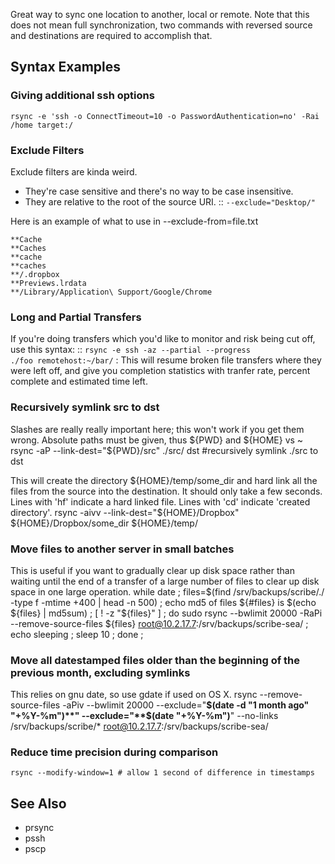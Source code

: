 Great way to sync one location to another, local or remote.  Note that this does not mean full synchronization, two commands with reversed source and destinations are required to accomplish that.

## Syntax Examples

### Giving additional ssh options
    rsync -e 'ssh -o ConnectTimeout=10 -o PasswordAuthentication=no' -Rai /home target:/

### Exclude Filters

Exclude filters are kinda weird.
- They're case sensitive and there's no way to be case insensitive.
- They are relative to the root of the source URI.
:: <code>--exclude="Desktop/"</code>

Here is an example of what to use in --exclude-from=file.txt

    **Cache
    **Caches
    **cache
    **caches
    **/.dropbox
    **Previews.lrdata
    **/Library/Application\ Support/Google/Chrome


### Long and Partial Transfers

If you're doing transfers which you'd like to monitor and risk being cut off, use this syntax:
:: <code>rsync -e ssh -az --partial --progress ./foo remotehost:~/bar/</code>
: This will resume broken file transfers where they were left off, and give you completion statistics with tranfer rate, percent complete and estimated time left.

### Recursively symlink src to dst

Slashes are really really important here; this won't work if you get them wrong. Absolute paths must be given, thus ${PWD} and ${HOME} vs ~
    rsync -aP --link-dest="${PWD}/src" ./src/ dst #recursively symlink ./src to dst

This will create the directory ${HOME}/temp/some_dir and hard link all the files from the source into the destination.  It should only take a few seconds.  Lines with 'hf' indicate a hard linked file.  Lines with 'cd' indicate 'created directory'.
    rsync -aivv --link-dest="${HOME}/Dropbox" ${HOME}/Dropbox/some_dir ${HOME}/temp/

### Move files to another server in small batches
This is useful if you want to gradually clear up disk space rather than waiting until the end of a transfer of a large number of files to clear up disk space in one large operation.
    while date ; files=$(find /srv/backups/scribe/./ -type f -mtime +400 | head -n 500) ; echo md5 of files ${#files} is $(echo ${files} | md5sum) ;  [ ! -z "${files}" ] ; do sudo rsync --bwlimit 20000 -RaPi --remove-source-files ${files} root@10.2.17.7:/srv/backups/scribe-sea/ ; echo sleeping ; sleep 10 ; done ;

### Move all datestamped files older than the beginning of the previous month, excluding symlinks
This relies on gnu date, so use gdate if used on OS X.
    rsync --remove-source-files -aPiv --bwlimit 20000 --exclude="**$(date -d "1 month ago" "+%Y-%m")**" --exclude="**$(date "+%Y-%m")**"  --no-links /srv/backups/scribe/* root@10.2.17.7:/srv/backups/scribe-sea/

### Reduce time precision during comparison
    rsync --modify-window=1 # allow 1 second of difference in timestamps

## See Also
- prsync
- pssh
- pscp
